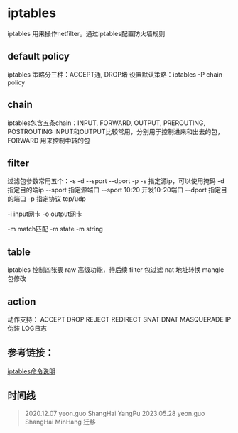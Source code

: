 # iptables
iptables 用来操作netfilter。通过iptables配置防火墙规则

## default policy
iptables 策略分三种：ACCEPT通, DROP堵
设置默认策略：iptables -P chain policy 

## chain 
iptables包含五条chain：INPUT, FORWARD, OUTPUT, PREROUTING, POSTROUTING
INPUT和OUTPUT比较常用，分别用于控制进来和出去的包，FORWARD 用来控制中转的包

## filter
过滤包参数常用五个：-s -d --sport --dport -p
-s 指定源ip，可以使用掩码
-d 指定目的端ip
--sport 指定源端口  --sport 10:20 开发10-20端口
--dport 指定目的端口
-p 指定协议 tcp/udp

-i input网卡
-o output网卡

-m match匹配
-m state 
-m string

## table
iptables 控制四张表
raw 高级功能，待后续
filter 包过滤
nat 地址转换
mangle 包修改

## action
动作支持：
ACCEPT
DROP
REJECT
REDIRECT
SNAT
DNAT
MASQUERADE IP伪装
LOG日志

## 参考链接：
[iptables命令说明](https://wangchujiang.com/linux-command/c/iptables.html)

## 时间线
> 2020.12.07 yeon.guo ShangHai YangPu
> 2023.05.28 yeon.guo ShangHai MinHang 迁移
